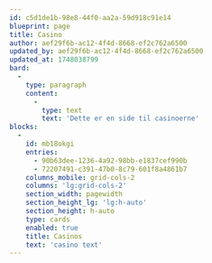 ```yaml
---
id: c5d1de1b-98e8-44f0-aa2a-59d918c91e14
blueprint: page
title: Casino
author: aef29f6b-ac12-4f4d-8668-ef2c762a6500
updated_by: aef29f6b-ac12-4f4d-8668-ef2c762a6500
updated_at: 1748038799
bard:
  -
    type: paragraph
    content:
      -
        type: text
        text: 'Dette er en side til casinoerne'
blocks:
  -
    id: mb18okgi
    entries:
      - 90b63dee-1236-4a92-98bb-e1837cef990b
      - 72207491-c391-47b0-8c79-601f8a4861b7
    columns_mobile: grid-cols-2
    columns: 'lg:grid-cols-2'
    section_width: pagewidth
    section_height_lg: 'lg:h-auto'
    section_height: h-auto
    type: cards
    enabled: true
    title: Casinos
    text: 'casino text'
---
```


